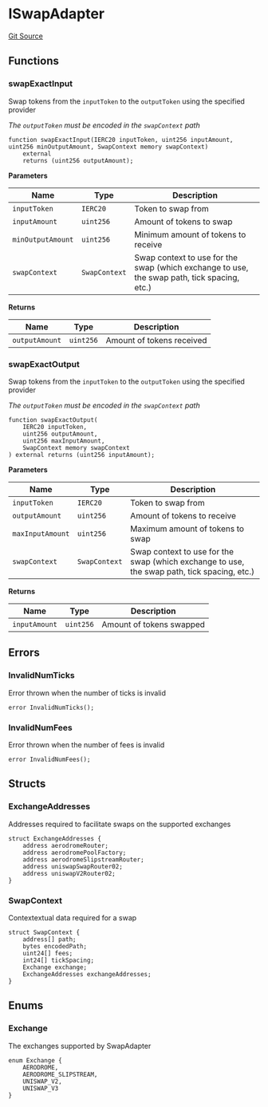 # ISwapAdapter
[Git Source](https://github.com/seamless-protocol/ilm-v2/blob/6c745a1fb2c5cc77df7fd3106f57db1adc947b75/src/interfaces/periphery/ISwapAdapter.sol)


## Functions
### swapExactInput

Swap tokens from the `inputToken` to the `outputToken` using the specified provider

*The `outputToken` must be encoded in the `swapContext` path*


```solidity
function swapExactInput(IERC20 inputToken, uint256 inputAmount, uint256 minOutputAmount, SwapContext memory swapContext)
    external
    returns (uint256 outputAmount);
```
**Parameters**

|Name|Type|Description|
|----|----|-----------|
|`inputToken`|`IERC20`|Token to swap from|
|`inputAmount`|`uint256`|Amount of tokens to swap|
|`minOutputAmount`|`uint256`|Minimum amount of tokens to receive|
|`swapContext`|`SwapContext`|Swap context to use for the swap (which exchange to use, the swap path, tick spacing, etc.)|

**Returns**

|Name|Type|Description|
|----|----|-----------|
|`outputAmount`|`uint256`|Amount of tokens received|


### swapExactOutput

Swap tokens from the `inputToken` to the `outputToken` using the specified provider

*The `outputToken` must be encoded in the `swapContext` path*


```solidity
function swapExactOutput(
    IERC20 inputToken,
    uint256 outputAmount,
    uint256 maxInputAmount,
    SwapContext memory swapContext
) external returns (uint256 inputAmount);
```
**Parameters**

|Name|Type|Description|
|----|----|-----------|
|`inputToken`|`IERC20`|Token to swap from|
|`outputAmount`|`uint256`|Amount of tokens to receive|
|`maxInputAmount`|`uint256`|Maximum amount of tokens to swap|
|`swapContext`|`SwapContext`|Swap context to use for the swap (which exchange to use, the swap path, tick spacing, etc.)|

**Returns**

|Name|Type|Description|
|----|----|-----------|
|`inputAmount`|`uint256`|Amount of tokens swapped|


## Errors
### InvalidNumTicks
Error thrown when the number of ticks is invalid


```solidity
error InvalidNumTicks();
```

### InvalidNumFees
Error thrown when the number of fees is invalid


```solidity
error InvalidNumFees();
```

## Structs
### ExchangeAddresses
Addresses required to facilitate swaps on the supported exchanges


```solidity
struct ExchangeAddresses {
    address aerodromeRouter;
    address aerodromePoolFactory;
    address aerodromeSlipstreamRouter;
    address uniswapSwapRouter02;
    address uniswapV2Router02;
}
```

### SwapContext
Contextextual data required for a swap


```solidity
struct SwapContext {
    address[] path;
    bytes encodedPath;
    uint24[] fees;
    int24[] tickSpacing;
    Exchange exchange;
    ExchangeAddresses exchangeAddresses;
}
```

## Enums
### Exchange
The exchanges supported by SwapAdapter


```solidity
enum Exchange {
    AERODROME,
    AERODROME_SLIPSTREAM,
    UNISWAP_V2,
    UNISWAP_V3
}
```

